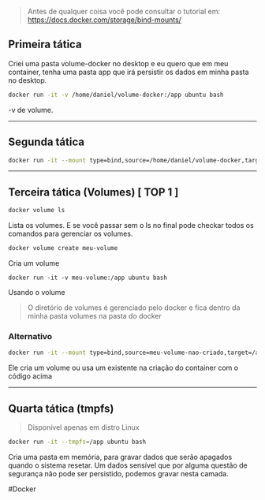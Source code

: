 > Antes de qualquer coisa você pode consultar o tutorial em:
> https://docs.docker.com/storage/bind-mounts/

## Primeira tática

Criei uma pasta volume-docker no desktop e eu quero que em meu container, tenha uma pasta app que irá persistir os dados em minha pasta no desktop.

```bash
docker run -it -v /home/daniel/volume-docker:/app ubuntu bash
```

-v de volume. 

----

## Segunda tática

```bash
docker run -it --mount type=bind,source=/home/daniel/volume-docker,target=/app ubuntu bash
```

----

## Terceira tática (Volumes) [ TOP 1 ]

```bash
docker volume ls
```

Lista os volumes. E se você passar sem o ls no final pode checkar todos os comandos para gerenciar os volumes. 

```bash
docker volume create meu-volume
```

Cria um volume 

```
docker run -it -v meu-volume:/app ubuntu bash
```

Usando o volume

> O diretório de volumes é gerenciado pelo docker e fica dentro da minha pasta volumes na pasta do docker

### Alternativo

```bash 
docker run -it --mount type=bind,source=meu-volume-nao-criado,target=/app ubuntu bash
```

Ele cria um volume ou usa um existente na criação do container com o código acima

----

## Quarta tática (tmpfs)

> Disponível apenas em distro Linux


```bash
docker run -it --tmpfs=/app ubuntu bash
```

Cria uma pasta em memória, para gravar dados que serão apagados quando o sistema resetar. Um dados sensível que por alguma questão de segurança não pode ser persistido, podemos gravar nesta camada. 

#Docker